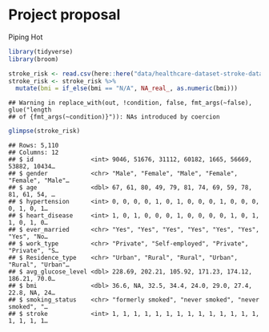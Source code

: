 Project proposal
================
Piping Hot

``` r
library(tidyverse)
library(broom)
```

``` r
stroke_risk <- read.csv(here::here("data/healthcare-dataset-stroke-data.csv"))
stroke_risk <- stroke_risk %>%
  mutate(bmi = if_else(bmi == "N/A", NA_real_, as.numeric(bmi)))
```

    ## Warning in replace_with(out, !condition, false, fmt_args(~false), glue("length
    ## of {fmt_args(~condition)}")): NAs introduced by coercion

``` r
glimpse(stroke_risk)
```

    ## Rows: 5,110
    ## Columns: 12
    ## $ id                <int> 9046, 51676, 31112, 60182, 1665, 56669, 53882, 10434…
    ## $ gender            <chr> "Male", "Female", "Male", "Female", "Female", "Male"…
    ## $ age               <dbl> 67, 61, 80, 49, 79, 81, 74, 69, 59, 78, 81, 61, 54, …
    ## $ hypertension      <int> 0, 0, 0, 0, 1, 0, 1, 0, 0, 0, 1, 0, 0, 0, 0, 1, 0, 1…
    ## $ heart_disease     <int> 1, 0, 1, 0, 0, 0, 1, 0, 0, 0, 0, 1, 0, 1, 1, 0, 1, 0…
    ## $ ever_married      <chr> "Yes", "Yes", "Yes", "Yes", "Yes", "Yes", "Yes", "No…
    ## $ work_type         <chr> "Private", "Self-employed", "Private", "Private", "S…
    ## $ Residence_type    <chr> "Urban", "Rural", "Rural", "Urban", "Rural", "Urban"…
    ## $ avg_glucose_level <dbl> 228.69, 202.21, 105.92, 171.23, 174.12, 186.21, 70.0…
    ## $ bmi               <dbl> 36.6, NA, 32.5, 34.4, 24.0, 29.0, 27.4, 22.8, NA, 24…
    ## $ smoking_status    <chr> "formerly smoked", "never smoked", "never smoked", "…
    ## $ stroke            <int> 1, 1, 1, 1, 1, 1, 1, 1, 1, 1, 1, 1, 1, 1, 1, 1, 1, 1…
